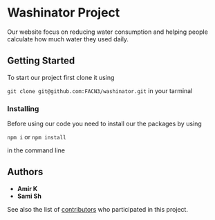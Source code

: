 # **Washinator Project**
Our website focus on reducing water consumption and helping people calculate how much water they used daily.

## Getting Started

To start our project first clone it using

`git clone git@github.com:FACN3/washinator.git` in your tarminal

### Installing

Before using our code you need to install our the packages by using

`npm i` or `npm install`

in the command line

## Authors

* **Amir K**
* **Sami Sh**

See also the list of [contributors](https://github.com/FACN3/washinator/graphs/contributors) who participated in this project.

